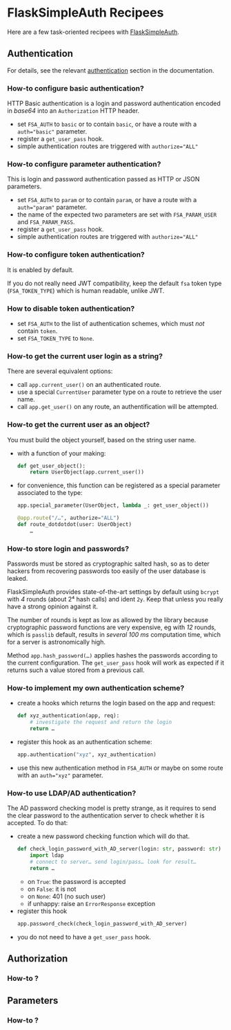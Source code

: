 # FlaskSimpleAuth Recipees

Here are a few task-oriented recipees with
[FlaskSimpleAuth](https://pypi.org/project/flasksimpleauth/).

## Authentication

For details, see the relevant
[authentication](https://zx80.github.io/flask-simple-auth/DOCUMENTATION.html#authentication-schemes)
section in the documentation.

### How-to configure basic authentication?

HTTP Basic authentication is a login and password authentication encoded in
*base64* into an `Authorization` HTTP header.

- set `FSA_AUTH` to `basic` or to contain `basic`, or have a route with
  a `auth="basic"` parameter.
- register a `get_user_pass` hook.
- simple authentication routes are triggered with `authorize="ALL"`

### How-to configure parameter authentication?

This is login and password authentication passed as HTTP or JSON parameters.

- set `FSA_AUTH` to `param` or to contain `param`, or have a route with
  a `auth="param"` parameter.
- the name of the expected two parameters are set with `FSA_PARAM_USER` and
  `FSA_PARAM_PASS`.
- register a `get_user_pass` hook.
- simple authentication routes are triggered with `authorize="ALL"`

### How-to configure token authentication?

It is enabled by default.

If you do not really need JWT compatibility, keep the default `fsa` token type
(`FSA_TOKEN_TYPE`) which is human readable, unlike JWT.

### How to disable token authentication?

- set `FSA_AUTH` to the list of authentication schemes, which must
  *not* contain `token`.
- set `FSA_TOKEN_TYPE` to `None`.

### How-to get the current user login as a string?

There are several equivalent options:

- call `app.current_user()` on an authenticated route.
- use a special `CurrentUser` parameter type on a route to retrieve the user name.
- call `app.get_user()` on any route, an authentification will be attempted.

### How-to get the current user as an object?

You must build the object yourself, based on the string user name.

- with a function of your making:
  ```python
  def get_user_object():
      return UserObject(app.current_user())
  ```
- for convenience, this function can be registered as a special parameter
  associated to the type:
  ```python
  app.special_parameter(UserObject, lambda _: get_user_object())

  @app.route("/…", authorize="ALL")
  def route_dotdotdot(user: UserObject)
      …
  ```

### How-to store login and passwords?

Passwords must be stored as cryptographic salted hash, so as to deter hackers
from recovering passwords too easily of the user database is leaked.

FlaskSimpleAuth provides state-of-the-art settings by default using `bcrypt`
with *4* rounds (about 2⁴ hash calls) and ident `2y`. Keep that unless you really
have a strong opinion against it.

The number of rounds is kept as low as allowed by the library because
cryptographic password functions are very expensive, eg with *12* rounds,
which is `passlib` default, results in *several 100 ms* computation time,
which for a server is astronomically high.

Method `app.hash_password(…)` applies hashes the passwords according to the
current configuration. The `get_user_pass` hook will work as expected if it
returns such a value stored from a previous call.

### How-to implement my own authentication scheme?

- create a hooks which returns the login based on the app and request:
  ```python
  def xyz_authentication(app, req):
      # investigate the request and return the login
      return …
  ```
- register this hook as an authentication scheme:
  ```python
  app.authentication("xyz", xyz_authentication)
  ```
- use this new authentication method in `FSA_AUTH` or maybe on some route with
  an `auth="xyz"` parameter.

### How-to use LDAP/AD authentication?

The AD password checking model is pretty strange, as it requires to send the
clear password to the authentication server to check whether it is accepted.
To do that:

- create a new password checking function which will do that.
  ```python
  def check_login_password_with_AD_server(login: str, password: str) -> bool|None:
      import ldap
      # connect to server… send login/pass… look for result…
      return …
  ```
  - on `True`: the password is accepted
  - on `False`: it is not
  - on `None`: 401 (no such user)
  - if unhappy: raise an `ErrorResponse` exception
- register this hook
  ```python
  app.password_check(check_login_password_with_AD_server)
  ```
- you do not need to have a `get_user_pass` hook.

## Authorization

### How-to ?

## Parameters

### How-to ?
